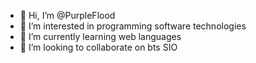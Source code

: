 - 👋 Hi, I’m @PurpleFlood
- 👀 I’m interested in programming software technologies
- 🌱 I’m currently learning web languages
- 💞️ I’m looking to collaborate on bts SIO

<!---
PurpleFlood/PurpleFlood is a ✨ special ✨ repository because its `README.md` (this file) appears on your GitHub profile.
You can click the Preview link to take a look at your changes.
--->
